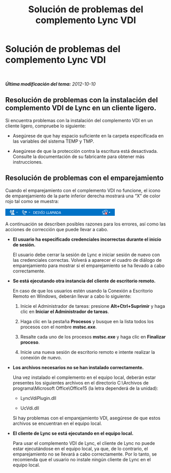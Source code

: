 ﻿---
title: Solución de problemas del complemento Lync VDI
TOCTitle: Solución de problemas del complemento Lync VDI
ms:assetid: 183c9449-b907-409c-b5ed-b02af3bd93ee
ms:mtpsurl: https://technet.microsoft.com/es-es/library/JJ204713(v=OCS.15)
ms:contentKeyID: 48274560
ms.date: 01/07/2017
mtps_version: v=OCS.15
ms.translationtype: HT
---

# Solución de problemas del complemento Lync VDI

 

_**Última modificación del tema:** 2012-10-10_

## Resolución de problemas con la instalación del complemento VDI de Lync en un cliente ligero.

Si encuentra problemas con la instalación del complemento VDI en un cliente ligero, compruebe lo siguiente:

  - Asegúrese de que hay espacio suficiente en la carpeta especificada en las variables del sistema TEMP y TMP.

  - Asegúrese de que la protección contra la escritura está desactivada. Consulte la documentación de su fabricante para obtener más instrucciones.

## Resolución de problemas con el emparejamiento

Cuando el emparejamiento con el complemento VDI no funcione, el icono de emparejamiento de la parte inferior derecha mostrará una “X” de color rojo tal como se muestra:

![Icono Lync VDI para indicar que el emparejamiento se ha completado correctamente](images/JJ204713.303d618c-4bc8-41c4-8553-2475de0d395e(OCS.15).png "Icono Lync VDI para indicar que el emparejamiento se ha completado correctamente")

A continuación se describen posibles razones para los errores, así como las acciones de corrección que puede llevar a cabo.

  - **El usuario ha especificado credenciales incorrectas durante el inicio de sesión.**
    
    El usuario debe cerrar la sesión de Lync e iniciar sesión de nuevo con las credenciales correctas. Volverá a aparecer el cuadro de diálogo de emparejamiento para mostrar si el emparejamiento se ha llevado a cabo correctamente.

  - **Se está ejecutando otra instancia del cliente de escritorio remoto.**
    
    En caso de que los usuarios estén usando la Conexión a Escritorio Remoto en Windows, deberán llevar a cabo lo siguiente:
    
    1.  Inicie el Administrador de tareas: presione **Alt+Ctrl+Suprimir** y haga clic en **Iniciar el Administrador de tareas**.
    
    2.  Haga clic en la pestaña **Procesos** y busque en la lista todos los procesos con el nombre **mstsc.exe**.
    
    3.  Resalte cada uno de los procesos **mstsc.exe** y haga clic en **Finalizar proceso**.
    
    4.  Inicie una nueva sesión de escritorio remoto e intente realizar la conexión de nuevo.

  - **Los archivos necesarios no se han instalado correctamente.**
    
    Una vez instalado el complemento en el equipo local, deberán estar presentes los siguientes archivos en el directorio C:\\Archivos de programa\\Microsoft Office\\Office15 (la letra dependerá de la unidad):
    
      - LyncVdiPlugin.dll
    
      - UcVdi.dll
    
    Si hay problemas con el emparejamiento VDI, asegúrese de que estos archivos se encuentran en el equipo local.

  - **El cliente de Lync se está ejecutando en el equipo local.**
    
    Para usar el complemento VDI de Lync, el cliente de Lync no puede estar ejecutándose en el equipo local, ya que, de lo contrario, el emparejamiento no se llevará a cabo correctamente. Por lo tanto, se recomienda que el usuario no instale ningún cliente de Lync en el equipo local.

